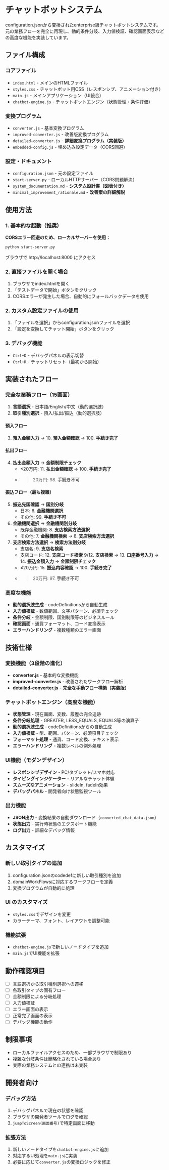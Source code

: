 # チャットボットシステム

configuration.jsonから変換されたenterprise級チャットボットシステムです。元の業務フローを完全に再現し、動的条件分岐、入力値検証、確認画面表示などの高度な機能を実装しています。

## ファイル構成

### コアファイル
- `index.html` - メインのHTMLファイル
- `styles.css` - チャットボット用CSS（レスポンシブ、アニメーション付き）
- `main.js` - メインアプリケーション（UI統合）
- `chatbot-engine.js` - チャットボットエンジン（状態管理・条件評価）

### 変換プログラム
- `converter.js` - 基本変換プログラム
- `improved-converter.js` - 改善版変換プログラム  
- `detailed-converter.js` - **詳細変換プログラム（実装版）**
- `embedded-config.js` - 埋め込み設定データ（CORS回避）

### 設定・ドキュメント
- `configuration.json` - 元の設定ファイル
- `start-server.py` - ローカルHTTPサーバー（CORS問題解決）
- `system_documentation.md` - **システム設計書（図表付き）**
- `minimal_improvement_rationale.md` - **改善案の詳細解説**

## 使用方法

### 1. 基本的な起動（推奨）
**CORSエラー回避のため、ローカルサーバーを使用：**
```bash
python start-server.py
```
ブラウザで http://localhost:8000 にアクセス

### 2. 直接ファイルを開く場合
1. ブラウザでindex.htmlを開く
2. 「テストデータで開始」ボタンをクリック
3. CORSエラーが発生した場合、自動的にフォールバックデータを使用

### 2. カスタム設定ファイルの使用
1. 「ファイルを選択」からconfiguration.jsonファイルを選択
2. 「設定を変換してチャット開始」ボタンをクリック

### 3. デバッグ機能
- `Ctrl+D` - デバッグパネルの表示切替
- `Ctrl+R` - チャットリセット（最初から開始）

## 実装されたフロー

### 完全な業務フロー（15画面）
1. **言語選択** - 日本語/English/中文（動的選択肢）
2. **取引種別選択** - 預入/払出/振込（動的選択肢）

#### 預入フロー
3. **預入金額入力** → 10. **預入金額確認** → 100. **手続き完了**

#### 払出フロー  
4. **払出金額入力** → **金額制限チェック**
   - ≤20万円: 11. **払出金額確認** → 100. **手続き完了**
   - >20万円: 98. **手続き不可**

#### 振込フロー（最も複雑）
5. **振込先国確認** → **国別分岐**
   - 日本: 6. **金融機関選択**
   - その他: 99. **手続き不可**
6. **金融機関選択** → **金融機関別分岐** 
   - 既存金融機関: 8. **支店検索方法選択**
   - その他: 7. **金融機関検索** → 8. **支店検索方法選択**
8. **支店検索方法選択** → **検索方法別分岐**
   - 支店名: 9. **支店名検索**
   - 支店コード: 12. **支店コード検索**
9/12. **支店検索** → 13. **口座番号入力** → 14. **振込金額入力** → **金額制限チェック**
   - ≤20万円: 15. **振込内容確認** → 100. **手続き完了**  
   - >20万円: 97. **手続き不可**

### 高度な機能
- **動的選択肢生成** - codeDefinitionsから自動生成
- **入力値検証** - 数値範囲、文字パターン、必須チェック
- **条件分岐** - 金額制限、国別制限等のビジネスルール
- **確認画面** - 通貨フォーマット、コード変換表示
- **エラーハンドリング** - 複数種類のエラー画面

## 技術仕様

### 変換機能（3段階の進化）
- **converter.js** - 基本的な変換機能
- **improved-converter.js** - 改善されたワークフロー解析
- **detailed-converter.js** - **完全な手動フロー構築（実装版）**

### チャットボットエンジン（高度な機能）
- **状態管理** - 現在画面、変数、履歴の完全追跡
- **条件分岐処理** - GREATER, LESS_EQUALS, EQUALS等の演算子
- **動的選択肢生成** - codeDefinitionsからの自動生成
- **入力値検証** - 型、範囲、パターン、必須項目チェック
- **フォーマット処理** - 通貨、コード変換、テキスト表示
- **エラーハンドリング** - 複数レベルの例外処理

### UI機能（モダンデザイン）
- **レスポンシブデザイン** - PC/タブレット/スマホ対応
- **タイピングインジケーター** - リアルなチャット体験
- **スムーズなアニメーション** - slideIn, fadeIn効果
- **デバッグパネル** - 開発者向け状態監視ツール

### 出力機能
- **JSON出力** - 変換結果の自動ダウンロード（`converted_chat_data.json`）
- **状態出力** - 実行時状態のエクスポート機能
- **ログ出力** - 詳細なデバッグ情報

## カスタマイズ

### 新しい取引タイプの追加
1. configuration.jsonのcodedefに新しい取引種別を追加
2. domainWorkFlowsに対応するワークフローを定義
3. 変換プログラムが自動的に処理

### UI のカスタマイズ
- `styles.css`でデザインを変更
- カラーテーマ、フォント、レイアウトを調整可能

### 機能拡張
- `chatbot-engine.js`で新しいノードタイプを追加
- `main.js`でUI機能を拡張

## 動作確認項目

- [ ] 言語選択から取引種別選択への遷移
- [ ] 各取引タイプの固有フロー
- [ ] 金額制限による分岐処理
- [ ] 入力値検証
- [ ] エラー画面の表示
- [ ] 正常完了画面の表示
- [ ] デバッグ機能の動作

## 制限事項

- ローカルファイルアクセスのため、一部ブラウザで制限あり
- 複雑な分岐条件は簡略化されている場合あり
- 実際の業務システムとの連携は未実装

## 開発者向け

### デバッグ方法
1. デバッグパネルで現在の状態を確認
2. ブラウザの開発者ツールでログを確認
3. `jumpToScreen(画面番号)`で特定画面に移動

### 拡張方法
1. 新しいノードタイプを`chatbot-engine.js`に追加
2. 対応するUI処理を`main.js`に実装
3. 必要に応じて`converter.js`の変換ロジックを修正